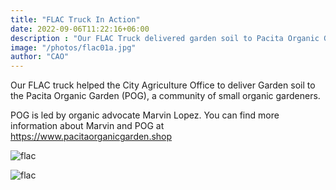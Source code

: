 ```yaml
---
title: "FLAC Truck In Action"
date: 2022-09-06T11:22:16+06:00
description : "Our FLAC Truck delivered garden soil to Pacita Organic Garden"
image: "/photos/flac01a.jpg"
author: "CAO"
---
```




Our FLAC truck helped the City Agriculture Office to deliver Garden soil to the Pacita Organic Garden (POG), a community of small organic gardeners. 

POG is led by organic advocate Marvin Lopez. You can find more information about Marvin and POG at https://www.pacitaorganicgarden.shop


![flac](/photos/flac01b.jpg)

![flac](/photos/flac01c.jpg)